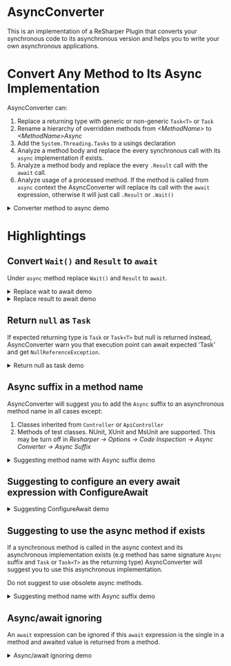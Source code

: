 # AsyncConverter

This is an implementation of a ReSharper Plugin that converts your synchronous code to its asynchronous version and helps you to write your own asynchronous applications.

# Convert Any Method to Its Async Implementation

AsyncConverter can:

1. Replace a returning type with generic or non-generic `Task<T>` or `Task`
2. Rename a hierarchy of overridden methods from _&lt;MethodName&gt;_ to _&lt;MethodName&gt;Async_
3. Add the `System.Threading.Tasks` to a usings declaration
4. Analyze a method body and replace the every synchronous call with its `async` implementation if exists.
5. Analyze a method body and replace the every `.Result` call with the `await` call.
6. Analyze usage of a processed method. If the method is called from `async` context the AsyncConverter will replace its call with the `await` expression, otherwise it will just call `.Result` or `.Wait()`

<details>
    <summary>Converter method to async demo</summary>

    ![Converter method to async](ReadMe/MethodToAsyncConverter.gif)
</details>

# Highlightings

## Convert `Wait()` and `Result` to `await`

Under `async` method replace `Wait()` and `Result` to `await`.

<details>
    <summary>Replace wait to await demo</summary>

    ![Replace wait to await](ReadMe/ReplaceWait.gif)
</details>

<details>
    <summary>Replace result to await demo</summary>

    ![Replace result to await](ReadMe/ReplaceResult.gif)
</details>

## Return `null` as `Task`

If expected returning type is `Task` or `Task<T>` but null is returned instead, AsyncConverter warn you that execution point can await expected 'Task' and get `NullReferenceException`.

<details>
    <summary>Return null as task demo</summary>

    ![Return null as task](ReadMe/ReturnNullAsTask.gif)
</details>

## Async suffix in a method name

AsyncConverter will suggest you to add the `Async` suffix to an asynchronous method name in all cases except:

1. Classes inherited from `Controller` or `ApiController`
2. Methods of test classes. NUnit, XUnit and MsUnit are supported. This may be turn off in _Resharper &rarr; Options &rarr; Code Inspection &rarr; Async Converter &rarr; Async Suffix_

<details>
    <summary>Suggesting method name with Async suffix demo</summary>

    ![Suggesting method name with Async suffix](ReadMe/Naming.gif)
</details>

## Suggesting to configure an every await expression with ConfigureAwait

<details>
    <summary>Suggesting ConfigureAwait demo</summary>

    ![Suggesting ConfigureAwait](ReadMe/ConfigureAwait.gif)
</details>

## Suggesting to use the async method if exists

If a synchronous method is called in the async context and its asynchronous implementation exists (e.g method has same signature `Async` suffix and `Task` or `Task<T>` as the returning type) AsyncConverter will suggest you to use this asynchronous implementation.

Do not suggest to use obsolete async methods.

<details>
    <summary>Suggesting method name with Async suffix demo</summary>

    ![Suggesting method name with Async suffix](ReadMe/CanBeUseAsyncMethod.gif)
</details>

## Async/await ignoring

An `await` expression can be ignored if this `await` expression is the single in a method and awaited value is returned from a method.

<details>
    <summary>Async/await ignoring demo</summary>

    ![Async/await ignoring](ReadMe/AsyncAwaitMayBeElided.gif)
</details>
